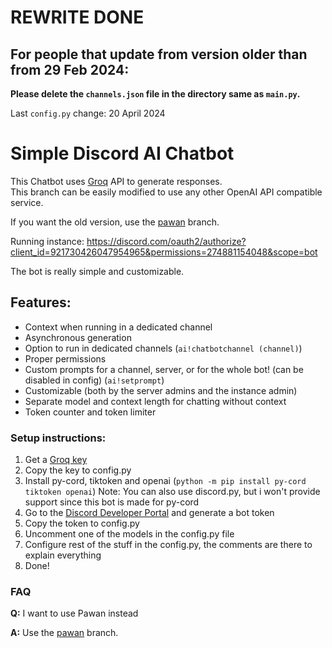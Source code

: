 # REWRITE DONE
## **For people that update from version older than from 29 Feb 2024:**
**Please delete the `channels.json` file in the directory same as `main.py`.**

Last `config.py` change: 20 April 2024

# Simple Discord AI Chatbot
This Chatbot uses [Groq](https://console.groq.com) API to generate responses.  
This branch can be easily modified to use any other OpenAI API compatible service.

If you want the old version, use the [pawan](https://github.com/KubakaOff/SimpleDiscordAIChatbot/tree/pawan) branch.

Running instance: https://discord.com/oauth2/authorize?client_id=921730426047954965&permissions=274881154048&scope=bot

The bot is really simple and customizable.

## Features:
- Context when running in a dedicated channel
- Asynchronous generation
- Option to run in dedicated channels (`ai!chatbotchannel (channel)`)
- Proper permissions
- Custom prompts for a channel, server, or for the whole bot! (can be disabled in config) (`ai!setprompt`)
- Customizable (both by the server admins and the instance admin)
- Separate model and context length for chatting without context
- Token counter and token limiter

### Setup instructions:
1. Get a [Groq key](https://console.groq.com/keys)
2. Copy the key to config.py
3. Install py-cord, tiktoken and openai (`python -m pip install py-cord tiktoken openai`)
Note: You can also use discord.py, but i won't provide support since this bot is made for py-cord
4. Go to the [Discord Developer Portal](https://discord.com/developers/applications) and generate a bot token
5. Copy the token to config.py
6. Uncomment one of the models in the config.py file
7. Configure rest of the stuff in the config.py, the comments are there to explain everything
8. Done!

### FAQ

**Q:** I want to use Pawan instead

**A:** Use the [pawan](https://github.com/KubakaOff/SimpleDiscordAIChatbot/tree/pawan) branch.
